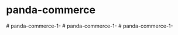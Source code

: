 # panda-commerce
#   p a n d a - c o m m e r c e - 1 -  
 #   p a n d a - c o m m e r c e - 1 -  
 # panda-commerce-1-
